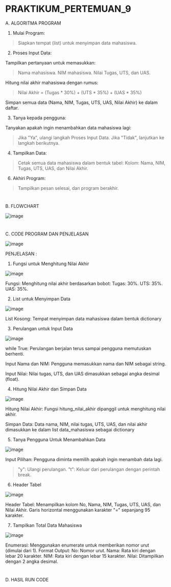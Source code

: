 # PRAKTIKUM_PERTEMUAN_9

A. ALGORITMA PROGRAM

1. Mulai Program:

>Siapkan tempat (list) untuk menyimpan data mahasiswa.

2. Proses Input Data:

Tampilkan pertanyaan untuk memasukkan:
>Nama mahasiswa.
>NIM mahasiswa.
>Nilai Tugas, UTS, dan UAS.

Hitung nilai akhir mahasiswa dengan rumus:
>Nilai Akhir = (Tugas * 30%) + (UTS * 35%) + (UAS * 35%)

Simpan semua data (Nama, NIM, Tugas, UTS, UAS, Nilai Akhir) ke dalam daftar.

3. Tanya kepada pengguna:

Tanyakan apakah ingin menambahkan data mahasiswa lagi:
>Jika "Ya", ulangi langkah Proses Input Data.
>Jika "Tidak", lanjutkan ke langkah berikutnya.

4. Tampilkan Data:
   
>Cetak semua data mahasiswa dalam bentuk tabel:
Kolom: Nama, NIM, Tugas, UTS, UAS, dan Nilai Akhir.

6. Akhiri Program:
   
>Tampilkan pesan selesai, dan program berakhir.

#

B. FLOWCHART

![image](https://github.com/user-attachments/assets/a5ff6a4f-77c3-4095-8407-223958ec6004)

#

C. CODE PROGRAM DAN PENJELASAN

![image](https://github.com/user-attachments/assets/35bd4224-7965-44de-bed7-9c079df0e61b)

PENJELASAN :

1. Fungsi untuk Menghitung Nilai Akhir

![image](https://github.com/user-attachments/assets/6d2ce4bf-b172-47a9-bf22-2addc25e746d)

Fungsi: Menghitung nilai akhir berdasarkan bobot:
Tugas: 30%.
UTS: 35%.
UAS: 35%.

2. List untuk Menyimpan Data

![image](https://github.com/user-attachments/assets/cd58aefe-a753-4861-a50d-e9747c5aca6e)

List Kosong: Tempat menyimpan data mahasiswa dalam bentuk dictionary

3. Perulangan untuk Input Data

![image](https://github.com/user-attachments/assets/6fa581e4-e850-4eed-b757-7e7f68670131)

while True: Perulangan berjalan terus sampai pengguna memutuskan berhenti.

Input Nama dan NIM: Pengguna memasukkan nama dan NIM sebagai string.

Input Nilai: Nilai tugas, UTS, dan UAS dimasukkan sebagai angka desimal (float).

4. Hitung Nilai Akhir dan Simpan Data

![image](https://github.com/user-attachments/assets/ce567aa2-1fb4-474f-95c5-88a795495c23)

Hitung Nilai Akhir: Fungsi hitung_nilai_akhir dipanggil untuk menghitung nilai akhir.

Simpan Data: Data nama, NIM, nilai tugas, UTS, UAS, dan nilai akhir dimasukkan ke dalam list data_mahasiswa sebagai dictionary

5. Tanya Pengguna Untuk Menambahkan Data

![image](https://github.com/user-attachments/assets/cc544768-9acd-497b-833d-8709f3436831)

Input Pilihan: Pengguna diminta memilih apakah ingin menambah data lagi.
>"y": Ulangi perulangan.
>"t": Keluar dari perulangan dengan perintah break.

6. Header Tabel

![image](https://github.com/user-attachments/assets/d2f05424-e4f9-478e-ad6b-7b2a08e901f3)

Header Tabel:
Menampilkan kolom No, Nama, NIM, Tugas, UTS, UAS, dan Nilai Akhir.
Garis horizontal menggunakan karakter "=" sepanjang 95 karakter.

7. Tampilkan Total Data Mahasiswa 

![image](https://github.com/user-attachments/assets/a8afb68a-c267-4c7f-bac2-c732d11ed244)

Enumerasi: Menggunakan enumerate untuk memberikan nomor urut (dimulai dari 1).
Format Output:
No: Nomor urut.
Nama: Rata kiri dengan lebar 20 karakter.
NIM: Rata kiri dengan lebar 15 karakter.
Nilai: Ditampilkan dengan 2 angka desimal.

#

D. HASIL RUN CODE
